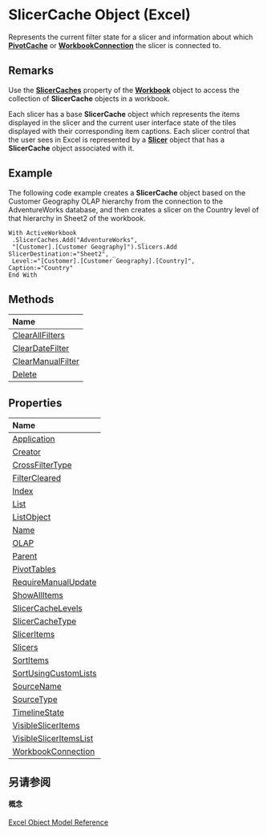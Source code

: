 
# SlicerCache Object (Excel)

Represents the current filter state for a slicer and information about which  **[PivotCache](c3d84ef1-f9e6-b1bc-cbf0-3ba8dfe17439.md)** or **[WorkbookConnection](5974dd57-7671-cd55-3f8f-6a76fa938317.md)** the slicer is connected to.


## Remarks

Use the  **[SlicerCaches](1ebb7fd1-1742-815a-b4bb-4d25d6c9e705.md)** property of the **[Workbook](8c00aa60-c974-eed3-0812-3c9625eb0d4c.md)** object to access the collection of **SlicerCache** objects in a workbook.

Each slicer has a base  **SlicerCache** object which represents the items displayed in the slicer and the current user interface state of the tiles displayed with their corresponding item captions. Each slicer control that the user sees in Excel is represented by a **[Slicer](577be0f6-4eda-0093-8899-097f3c900383.md)** object that has a **SlicerCache** object associated with it.


## Example

The following code example creates a  **SlicerCache** object based on the Customer Geography OLAP hierarchy from the connection to the AdventureWorks database, and then creates a slicer on the Country level of that hierarchy in Sheet2 of the workbook.


```
With ActiveWorkbook 
 .SlicerCaches.Add("AdventureWorks", _ 
 "[Customer].[Customer Geography]").Slicers.Add SlicerDestination:="Sheet2", _ 
 Level:="[Customer].[Customer Geography].[Country]", Caption:="Country" 
End With 

```


## Methods



|**Name**|
|:-----|
|[ClearAllFilters](525cb7ab-3371-b4a0-45de-55725273527a.md)|
|[ClearDateFilter](d999d249-c0c7-747c-b402-acc650df5367.md)|
|[ClearManualFilter](694a6838-44ab-1a91-009f-7d054bd4fc84.md)|
|[Delete](34bc2dce-5286-deb2-995d-c64f146a2cd7.md)|

## Properties



|**Name**|
|:-----|
|[Application](a255b34e-8ba2-db68-ae12-52e9cd20cf53.md)|
|[Creator](5ad84292-103d-1adb-620d-44726a3c6f0b.md)|
|[CrossFilterType](8a29b376-c999-472d-0853-2e2f4a0949a0.md)|
|[FilterCleared](7ba523e4-365f-9cfb-9fa2-bf0e025996ae.md)|
|[Index](b923111d-27cf-671e-e3de-5795ffb1a737.md)|
|[List](6dfa6c90-fb6e-ede3-9b2f-449372a27c40.md)|
|[ListObject](914bb00c-e96c-c241-db9b-aa108856a98b.md)|
|[Name](3b4a00c0-c6c9-6eee-043c-8102642354df.md)|
|[OLAP](621ca936-5b60-98be-45a2-ea15ef5297ba.md)|
|[Parent](77cd3061-b954-50ef-121f-51296dbfd3c8.md)|
|[PivotTables](73fc8935-3c88-0a79-b0a1-05af99f14bc8.md)|
|[RequireManualUpdate](5ddad9f9-c875-e37f-4424-d2a11b7355cb.md)|
|[ShowAllItems](72622510-b644-db1b-2905-4eaba53b0ecb.md)|
|[SlicerCacheLevels](0fa9bd67-2276-196d-15e6-2570d8c9770a.md)|
|[SlicerCacheType](aa26c507-e223-fdd7-1bf6-82b35b206298.md)|
|[SlicerItems](d552a519-3d9f-74b8-4cbe-3b5c935a14d9.md)|
|[Slicers](9a1f257a-433b-1b8b-366b-5e89c5d4c955.md)|
|[SortItems](da8fd267-5c4d-c333-fb21-bb3c4305747c.md)|
|[SortUsingCustomLists](61c156fe-67cf-f6e8-4fce-bc617c9a1e03.md)|
|[SourceName](659a7670-024e-3763-7d94-e2e4b86cfc9e.md)|
|[SourceType](4e23b50d-5b9f-3272-3e14-1ce0b95f8dc4.md)|
|[TimelineState](f7802d4e-39f6-11bb-2285-7cf012bed3ef.md)|
|[VisibleSlicerItems](ea9d1b43-1280-5423-515f-8d00e0624901.md)|
|[VisibleSlicerItemsList](1002d654-8207-fe88-567e-8bd4e36fbeb4.md)|
|[WorkbookConnection](ffe4fcbc-025e-6349-aaee-39a938b61e1e.md)|

## 另请参阅


#### 概念


[Excel Object Model Reference](11ea8598-8a20-92d5-f98b-0da04263bf2c.md)